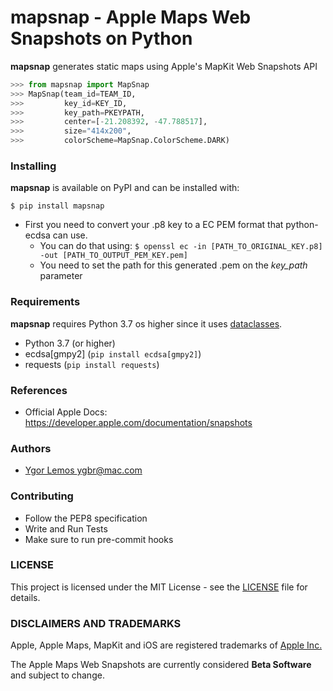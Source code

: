 # mapsnap - Apple Maps Web Snapshots on Python

**mapsnap** generates static maps using Apple's MapKit Web Snapshots API

```python
>>> from mapsnap import MapSnap
>>> MapSnap(team_id=TEAM_ID,
>>>         key_id=KEY_ID,
>>>         key_path=PKEYPATH,
>>>         center=[-21.208392, -47.788517],
>>>         size="414x200",
>>>         colorScheme=MapSnap.ColorScheme.DARK)

```

### Installing

**mapsnap** is available on PyPI and can be installed with:

```shell
$ pip install mapsnap
```

-   First you need to convert your .p8 key to a EC PEM format that python-ecdsa can use.
    -   You can do that using: `$ openssl ec -in [PATH_TO_ORIGINAL_KEY.p8] -out [PATH_TO_OUTPUT_PEM_KEY.pem]`
    -   You need to set the path for this generated .pem on the _key_path_ parameter

### Requirements

**mapsnap** requires Python 3.7 os higher since it uses [dataclasses](https://docs.python.org/3/library/dataclasses.html).

-   Python 3.7 (or higher)
-   ecdsa[gmpy2] (`pip install ecdsa[gmpy2]`)
-   requests (`pip install requests`)

### References

-   Official Apple Docs: https://developer.apple.com/documentation/snapshots

### Authors

-   [Ygor Lemos <ygbr@mac.com>](@ygbr)

### Contributing

-   Follow the PEP8 specification
-   Write and Run Tests
-   Make sure to run pre-commit hooks

### LICENSE

This project is licensed under the MIT License - see the [LICENSE](LICENSE) file for details.

### DISCLAIMERS AND TRADEMARKS

Apple, Apple Maps, MapKit and iOS are registered trademarks of [Apple Inc.](https://apple.com)

The Apple Maps Web Snapshots are currently considered **Beta Software** and subject to change.
